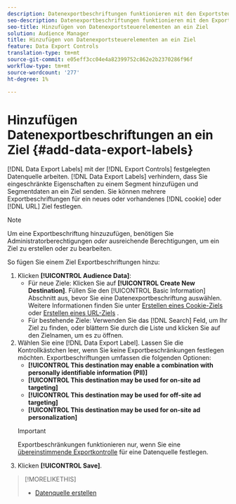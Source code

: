 ```yaml
---
description: Datenexportbeschriftungen funktionieren mit den Exportsteuerelementen, die Sie in einer Datenquelle festlegen. Datenexportbeschriftungen verhindern, dass Sie eingeschränkte Eigenschaften zu einem Segment hinzufügen und Segmentdaten an ein Ziel senden. Sie können mehrere Exportbeschriftungen für ein neues oder vorhandenes Cookie- oder URL-Ziel festlegen.
seo-description: Datenexportbeschriftungen funktionieren mit den Exportsteuerelementen, die Sie in einer Datenquelle festlegen. Datenexport-Bezeichnungen verhindern, dass Sie eingeschränkte Eigenschaften zu einem Segment hinzufügen und Segmentdaten an ein Ziel senden. Sie können mehrere Exportbeschriftungen für ein neues oder vorhandenes Cookie- oder URL-Ziel festlegen.
seo-title: Hinzufügen von Datenexportsteuerelementen an ein Ziel
solution: Audience Manager
title: Hinzufügen von Datenexportsteuerelementen an ein Ziel
feature: Data Export Controls
translation-type: tm+mt
source-git-commit: e05eff3cc04e4a82399752c862e2b2370286f96f
workflow-type: tm+mt
source-wordcount: '277'
ht-degree: 1%

---
```




# Hinzufügen Datenexportbeschriftungen an ein Ziel {#add-data-export-labels}

[!DNL Data Export Labels] mit der [!DNL Export Controls] festgelegten Datenquelle arbeiten. [!DNL Data Export Labels] verhindern, dass Sie eingeschränkte Eigenschaften zu einem Segment hinzufügen und Segmentdaten an ein Ziel senden. Sie können mehrere Exportbeschriftungen für ein neues oder vorhandenes [!DNL cookie] oder [!DNL URL] Ziel festlegen.

>[!NOTE]
>
>Um eine Exportbeschriftung hinzuzufügen, benötigen Sie Administratorberechtigungen *oder* ausreichende Berechtigungen, um ein Ziel zu erstellen oder zu bearbeiten.

<!-- t_export_labels.xml -->

So fügen Sie einem Ziel Exportbeschriftungen hinzu:

1. Klicken **[!UICONTROL Audience Data]**:
   * Für neue Ziele: Klicken Sie auf **[!UICONTROL Create New Destination]**. Füllen Sie den [!UICONTROL Basic Information] Abschnitt aus, bevor Sie eine Datenexportbeschriftung auswählen. Weitere Informationen finden Sie unter [Erstellen eines Cookie-Ziels](../../features/destinations/create-cookie-destination.md) oder [Erstellen eines URL-Ziels](../../features/destinations/create-url-destination.md) .
   * Für bestehende Ziele: Verwenden Sie das [!DNL Search] Feld, um Ihr Ziel zu finden, oder blättern Sie durch die Liste und klicken Sie auf den Zielnamen, um es zu öffnen.
1. Wählen Sie eine [!DNL Data Export Label]. Lassen Sie die Kontrollkästchen leer, wenn Sie keine Exportbeschränkungen festlegen möchten. Exportbeschriftungen umfassen die folgenden Optionen:
   * **[!UICONTROL This destination may enable a combination with personally identifiable information (PII)]**
   * **[!UICONTROL This destination may be used for on-site ad targeting]**
   * **[!UICONTROL This destination may be used for off-site ad targeting]**
   * **[!UICONTROL This destination may be used for on-site ad personalization]**
   >[!IMPORTANT]
   >
   >Exportbeschränkungen funktionieren nur, wenn Sie eine [übereinstimmende Exportkontrolle](../../features/data-export-controls.md) für eine Datenquelle festlegen.
1. Klicken **[!UICONTROL Save]**.

>[!MORELIKETHIS]
>
>* [Datenquelle erstellen](../../features/manage-datasources.md#create-data-source)